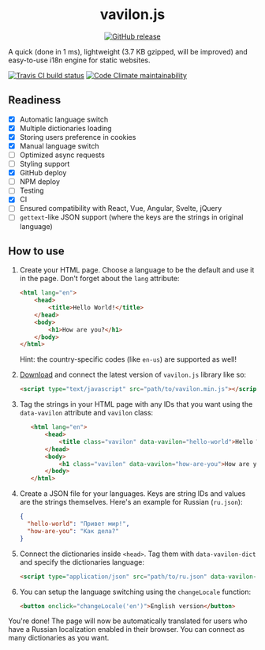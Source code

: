 <h1 align="center">vavilon.js</h1>

<p align="center">
  <a href="https://github.com/vavilon-js/vavilon.js/releases">
    <img alt="GitHub release" src="https://img.shields.io/github/release-pre/vavilon-js/vavilon.js.svg?label=pre-release">
  </a>
</p>

A quick (done in 1 ms), lightweight (3.7 KB gzipped, will be improved) and
easy-to-use i18n engine for static websites.

[![Travis CI build status](https://img.shields.io/travis/com/vavilon-js/vavilon.js.svg)](https://travis-ci.com/vavilon-js/vavilon.js)
[![Code Climate maintainability](https://img.shields.io/codeclimate/maintainability/vavilon-js/vavilon.js.svg)](https://codeclimate.com/github/vavilon-js/vavilon.js)

## Readiness

* [x] Automatic language switch
* [x] Multiple dictionaries loading
* [x] Storing users preference in cookies
* [x] Manual language switch
* [ ] Optimized async requests
* [ ] Styling support
* [x] GitHub deploy
* [ ] NPM deploy
* [ ] Testing
* [x] CI
* [ ] Ensured compatibility with React, Vue, Angular, Svelte, jQuery
* [ ] `gettext`-like JSON support (where the keys are the strings in original language)

## How to use

1. Create your HTML page. Choose a language to be the default and use it in the
   page. Don't forget about the `lang` attribute:

   ```html
   <html lang="en">
       <head>
           <title>Hello World!</title>
       </head>
       <body>
           <h1>How are you?</h1>
       </body>
   </html>
   ```

   Hint: the country-specific codes (like `en-us`) are supported as well!

2. [Download][releases] and connect the latest version of `vavilon.js` library
   like so:

   ```html
   <script type="text/javascript" src="path/to/vavilon.min.js"></script>
   ```

3. Tag the strings in your HTML page with any IDs that you want using the
   `data-vavilon` attribute and `vavilon` class:

   ```html
      <html lang="en">
          <head>
              <title class="vavilon" data-vavilon="hello-world">Hello World!</title>
          </head>
          <body>
              <h1 class="vavilon" data-vavilon="how-are-you">How are you?</h1>
          </body>
      </html>
   ```

4. Create a JSON file for your languages. Keys are string IDs and values are the
   strings themselves. Here's an example for Russian (`ru.json`):

   ```json
   {
     "hello-world": "Привет мир!",
     "how-are-you": "Как дела?"
   }
   ```

5. Connect the dictionaries inside `<head>`. Tag them with `data-vavilon-dict`
   and specify the dictionaries language:

   ```html
   <script type="application/json" src="path/to/ru.json" data-vavilon-dict="ru"></script>
   ```

6. You can setup the language switching using the `changeLocale` function:

   ```html
   <button onclick="changeLocale('en')">English version</button>
   ```

You're done! The page will now be automatically translated for users who have
a Russian localization enabled in their browser. You can connect as many
dictionaries as you want.

[releases]: https://github.com/vavilon-js/vavilon.js/releases
